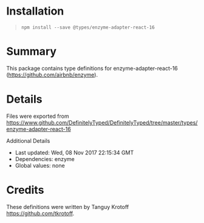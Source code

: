 # Installation
> `npm install --save @types/enzyme-adapter-react-16`

# Summary
This package contains type definitions for enzyme-adapter-react-16 (https://github.com/airbnb/enzyme).

# Details
Files were exported from https://www.github.com/DefinitelyTyped/DefinitelyTyped/tree/master/types/enzyme-adapter-react-16

Additional Details
 * Last updated: Wed, 08 Nov 2017 22:15:34 GMT
 * Dependencies: enzyme
 * Global values: none

# Credits
These definitions were written by Tanguy Krotoff <https://github.com/tkrotoff>.
